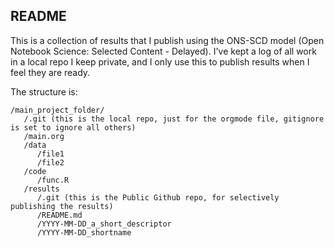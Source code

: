 ## README

This is a collection of results that I publish using the ONS-SCD model (Open Notebook Science: Selected Content - Delayed).
I've kept a log of all work in a local repo I keep private, and I only use this to publish results when I feel they are ready.

The structure is:

```
/main_project_folder/
   /.git (this is the local repo, just for the orgmode file, gitignore is set to ignore all others)
   /main.org
   /data
      /file1
      /file2
   /code
      /func.R
   /results
      /.git (this is the Public Github repo, for selectively publishing the results)
      /README.md
      /YYYY-MM-DD_a_short_descriptor
      /YYYY-MM-DD_shortname
```      
